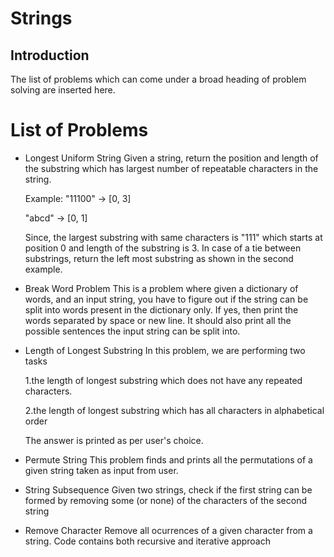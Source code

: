 # Strings
## Introduction
The list of problems which can come under a broad heading of problem solving are 
inserted here. 

# List of Problems
- Longest Uniform String
  Given a string, return the position and length of the substring which has largest 
  number of repeatable characters in the string.
  
  Example: "11100" -> [0, 3]
     
     "abcd"  -> [0, 1]
  
  Since, the largest substring with same characters is "111" which starts at position 0 and length of the substring is 3.
  In case of a tie between substrings, return the left most substring as shown in the second example.

- Break Word Problem
  This is a problem where given a dictionary of words, and an input string, you have to figure out if the string can be split into words present in the dictionary only.
  If yes, then print the words separated by space or new line. It should also print all the possible sentences the input string can be split into.
  
- Length of Longest Substring
  In this problem, we are performing two tasks
  
  1.the length of longest substring which does not have any repeated characters.
  
  2.the length of longest substring which has all characters in alphabetical order
  
  The answer is printed as per user's choice.

- Permute String
  This problem finds and prints all the permutations of a given string taken as input from user.
  
- String Subsequence
  Given two strings, check if the first string can be formed by removing some (or none) of the characters of the second string
  
- Remove Character
  Remove all ocurrences of a given character from a string. Code contains both recursive and iterative approach
